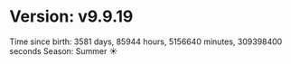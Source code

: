 # Version: v9.9.19
Time since birth: 3581 days, 85944 hours, 5156640 minutes, 309398400 seconds
Season: Summer ☀️
